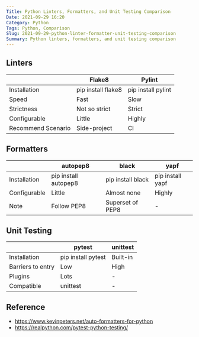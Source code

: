 ```yaml
---
Title: Python Linters, Formatters, and Unit Testing Comparison
Date: 2021-09-29 16:20
Category: Python
Tags: Python, Comparison
Slug: 2021-09-29-python-linter-formatter-unit-testing-comparison
Summary: Python linters, formatters, and unit testing comparison
---
```


## Linters

|                    | Flake8             | Pylint             |
| ------------------ | ------------------ | ------------------ |
| Installation       | pip install flake8 | pip install pylint |
| Speed              | Fast               | Slow               |
| Strictness         | Not so strict      | Strict             |
| Configurable       | Little             | Highly             |
| Recommend Scenario | Side-project       | CI                 |

<!-- Note: pycodestyle = pep8, pydocstyle = pep257 -->

## Formatters

|              | autopep8             | black             | yapf             |
| ------------ | -------------------- | ----------------- | ---------------- |
| Installation | pip install autopep8 | pip install black | pip install yapf |
| Configurable | Little               | Almost none       | Highly           |
| Note         | Follow PEP8          | Superset of PEP8  | -                |

## Unit Testing

|                   | pytest             | unittest |
| ----------------- | ------------------ | -------- |
| Installation      | pip install pytest | Built-in |
| Barriers to entry | Low                | High     |
| Plugins           | Lots               | -        |
| Compatible        | unittest           | -        |

## Reference

- https://www.kevinpeters.net/auto-formatters-for-python
- https://realpython.com/pytest-python-testing/
